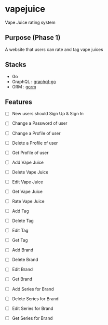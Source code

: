 # vapejuice
Vape Juice rating system

## Purpose (Phase 1)
A website that users can rate and tag  vape juices

## Stacks

- Go
- GraphQL : [graphql-go](https://github.com/graph-gophers/graphql-go)
- ORM : [gorm](https://github.com/jinzhu/gorm)

## Features

- [ ] New users should Sign Up & Sign In
- [ ] Change a Password of user
- [ ] Change a Profile of user
- [ ] Delete a Profile of user
- [ ] Get Profile of user
- [ ] Add Vape Juice
- [ ] Delete Vape Juice
- [ ] Edit Vape Juice
- [ ] Get Vape Juice
- [ ] Rate Vape Juice
- [ ] Add Tag
- [ ] Delete Tag
- [ ] Edit Tag
- [ ] Get Tag
- [ ] Add Brand
- [ ] Delete Brand
- [ ] Edit Brand
- [ ] Get Brand
- [ ] Add Series for Brand
- [ ] Delete Series for Brand
- [ ] Edit Series for Brand
- [ ] Get Series for Brand

